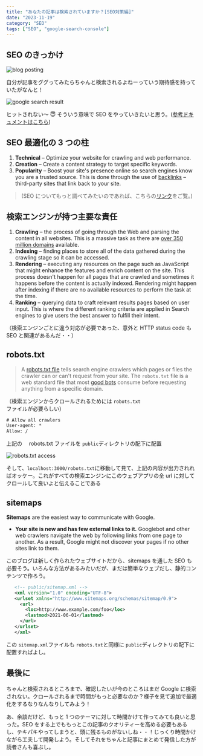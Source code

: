 ```yaml
---
title: "あなたの記事は検索されていますか？[SEO対策編]"
date: "2023-11-19"
category: "SEO"
tags: ["SEO", "google-search-console"]
---
```


## SEO のきっかけ

![blog posting](/images/posts/blog-posting.png)

自分が記事をググってみたらちゃんと検索されるよねーっていう期待感を持っていたがなんと！

![google search result](/images/posts/google-search.png)

ヒットされない〜 😇 そういう意味で SEO をやっていきたいと思う。([参考ドキュメントはこちら](https://nextjs.org/learn-pages-router/seo/introduction-to-seo))

## SEO 最適化の 3 つの柱

1. **Technical** – Optimize your website for crawling and web performance.
2. **Creation** – Create a content strategy to target specific keywords.
3. **Popularity** – Boost your site's presence online so search engines know you are a trusted source. This is done through the use of [backlinks](https://moz.com/learn/seo/backlinks) – third-party sites that link back to your site.

> (SEO についてもっと調べてみたいのであれば、こちらの[リンク](https://learningseo.io/)をご覧。)

## 検索エンジンが持つ主要な責任

1. **Crawling** – the process of going through the Web and parsing the content in all websites. This is a massive task as there are [over 350 million domains](https://www.businesswire.com/news/home/20200528005832/en/Internet-Grows-to-366.8-Million-Domain-Name-Registrations-at-the-End-of-the-First-Quarter-of-2020) available.
2. **Indexing** – finding places to store all of the data gathered during the crawling stage so it can be accessed.
3. **Rendering** – executing any resources on the page such as JavaScript that might enhance the features and enrich content on the site. This process doesn't happen for all pages that are crawled and sometimes it happens before the content is actually indexed. Rendering might happen after indexing if there are no available resources to perform the task at the time.
4. **Ranking** – querying data to craft relevant results pages based on user input. This is where the different ranking criteria are applied in Search engines to give users the best answer to fulfill their intent.

（検索エンジンごとに違う対応が必要であった、意外と HTTP status code も SEO と関連があるんだ・・）

## robots.txt

> A [robots.txt file](https://developers.google.com/search/docs/advanced/robots/intro) tells search engine crawlers which pages or files the crawler can or can't request from your site. The `robots.txt` file is a web standard file that most [good bots](https://www.cloudflare.com/learning/bots/how-to-manage-good-bots) consume before requesting anything from a specific domain.

（検索エンジンからクロールされるためには `robots.txt`ファイルが必要らしい）

```txt
# Allow all crawlers
User-agent: *
Allow: /
```

上記の　 robots.txt ファイルを `public`ディレクトリの配下に配置

![robots.txt access](/images/posts/robots-file.png)

そして、`localhost:3000/robots.txt`に移動して見て、上記の内容が出力されればオッケー。これがすべての検索エンジンにこのウェブアプリの全 url に対してクロールして良いよと伝えることである

## sitemaps

**Sitemaps** are the easiest way to communicate with Google.

- **Your site is new and has few external links to it.** Googlebot and other web crawlers navigate the web by following links from one page to another. As a result, Google might not discover your pages if no other sites link to them.

このブログは新しく作られたウェブサイトだから、sitemaps を通した SEO も必要そう。いろんな方法があるみたいだが、まだは簡単なウェブだし、静的コンテンツで作ろう。

```xml
   <!-- public/sitemap.xml -->
   <xml version="1.0" encoding="UTF-8">
   <urlset xmlns="http://www.sitemaps.org/schemas/sitemap/0.9">
     <url>
       <loc>http://www.example.com/foo</loc>
       <lastmod>2021-06-01</lastmod>
     </url>
   </urlset>
   </xml>
```

この `sitemap.xml`ファイルも `robots.txt`と同様に `public`ディレクトリの配下に配置すればよし。

## 最後に

ちゃんと検索されるところまで、確認したいが今のところはまだ Google に検索されない。クロールされるまで時間がもっと必要なのか？様子を見て追加で最適化をするなりなんなりしてみよう！

あ、余談だけど、もっと 1 つのテーマに対して時間かけて作ってみても良いと思った。SEO をする上でももっとこの記事のクオリティーを高める必要もあるし、テキパキやってしまうと、頭に残るものがないしね・・！じっくり時間かけながら工夫して開発しよう。そしてそれをちゃんと記事にまとめて発信した方が読者さんも喜ぶし。
